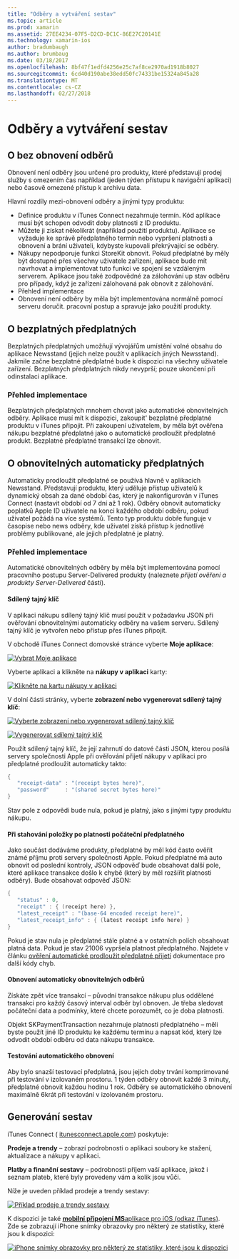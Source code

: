 ```yaml
---
title: "Odběry a vytváření sestav"
ms.topic: article
ms.prod: xamarin
ms.assetid: 27EE4234-07F5-D2CD-DC1C-86E27C20141E
ms.technology: xamarin-ios
author: bradumbaugh
ms.author: brumbaug
ms.date: 03/18/2017
ms.openlocfilehash: 8bf47f1edfd4256e25c7af8ce2970ad1918b8027
ms.sourcegitcommit: 6cd40d190abe38edd50fc74331be15324a845a28
ms.translationtype: MT
ms.contentlocale: cs-CZ
ms.lasthandoff: 02/27/2018
---
```

# <a name="subscriptions-and-reporting"></a>Odběry a vytváření sestav

## <a name="about-non-renewing-subscriptions"></a>O bez obnovení odběrů

Obnovení není odběry jsou určené pro produkty, které představují prodej služby s omezením čas například (jeden týden přístupu k navigační aplikaci) nebo časově omezené přístup k archivu data.   
   
   
   
 Hlavní rozdíly mezi-obnovení odběry a jinými typy produktu:

-  Definice produktu v iTunes Connect nezahrnuje termín. Kód aplikace musí být schopen odvodit doby platnosti z ID produktu. 
-  Můžete ji získat několikrát (například použití produktu). Aplikace se vyžaduje ke správě předplatného termín nebo vypršení platnosti a obnovení a brání uživateli, kdybyste kupovali překrývající se odběry. 
-  Nákupy nepodporuje funkci StoreKit obnovit. Pokud předplatné by měly být dostupné přes všechny uživatele zařízení, aplikace bude mít navrhovat a implementovat tuto funkci ve spojení se vzdáleným serverem. Aplikace jsou také zodpovědné za zálohování up stav odběru pro případy, když je zařízení zálohovaná pak obnovit z zálohování. 
-  Přehled implementace
-  Obnovení není odběry by měla být implementována normálně pomocí serveru doručit. pracovní postup a spravuje jako použití produkty. 


## <a name="about-free-subscriptions"></a>O bezplatných předplatných

Bezplatných předplatných umožňují vývojářům umístění volné obsahu do aplikace Newsstand (jejich nelze použít v aplikacích jiných Newsstand). Jakmile začne bezplatné předplatné bude k dispozici na všechny uživatele zařízení. Bezplatných předplatných nikdy nevyprší; pouze ukončení při odinstalaci aplikace.

### <a name="implementation-overview"></a>Přehled implementace

Bezplatných předplatných mnohem chovat jako automatické obnovitelných odběry. Aplikace musí mít k dispozici, zakoupit' bezplatné předplatné produktu v iTunes připojit. Při zakoupení uživatelem, by měla být ověřena nákupu bezplatné předplatné jako o automatické prodloužit předplatné produkt. Bezplatné předplatné transakcí lze obnovit.


## <a name="about-auto-renewable-subscriptions"></a>O obnovitelných automaticky předplatných

Automaticky prodloužit předplatné se používá hlavně v aplikacích Newsstand. Představují produktu, který uděluje přístup uživatelů k dynamický obsah za dané období čas, který je nakonfigurován v iTunes Connect (nastavit období od 7 dní až 1 rok). Odběry obnovit automaticky poplatků Apple ID uživatele na konci každého období odběru, pokud uživatel požádá na více systémů. Tento typ produktu dobře funguje v časopise nebo news odběry, kde uživatel získá přístup k jednotlivé problémy publikované, ale jejich předplatné je platný.

### <a name="implementation-overview"></a>Přehled implementace

Automatické obnovitelných odběry by měla být implementována pomocí pracovního postupu Server-Delivered produkty (naleznete *přijetí ověření a produkty Server-Delivered* části).

#### <a name="shared-secret"></a>Sdílený tajný klíč

V aplikaci nákupu sdílený tajný klíč musí použít v požadavku JSON při ověřování obnovitelnými automaticky odběry na vašem serveru. Sdílený tajný klíč je vytvořen nebo přístup přes iTunes připojit.

V obchodě iTunes Connect domovské stránce vyberte **Moje aplikace**:   
   
 [ ![](subscriptions-and-reporting-images/image2.png "Vybrat Moje aplikace")](subscriptions-and-reporting-images/image2.png)  
 
Vyberte aplikaci a klikněte na **nákupy v aplikaci** karty:

[ ![](subscriptions-and-reporting-images/image6.png "Klikněte na kartu nákupy v aplikaci")](subscriptions-and-reporting-images/image6.png)

V dolní části stránky, vyberte **zobrazení nebo vygenerovat sdílený tajný klíč**:
   
 [ ![](subscriptions-and-reporting-images/image40.png "Vyberte zobrazení nebo vygenerovat sdílený tajný klíč")](subscriptions-and-reporting-images/image40.png)

 [ ![](subscriptions-and-reporting-images/image41.png "Vygenerovat sdílený tajný klíč")](subscriptions-and-reporting-images/image41.png)   
   
   
   
 Použít sdílený tajný klíč, že její zahrnutí do datové části JSON, kterou posílá servery společnosti Apple při ověřování přijetí nákupy v aplikaci pro předplatné prodloužit automaticky takto:

```csharp
{
   "receipt-data" : "(receipt bytes here)",
   "password"     : "(shared secret bytes here)"
}
```

Stav pole z odpovědi bude nula, pokud je platný, jako s jinými typy produktu nákupu.

#### <a name="downloading-items-after-the-initial-subscription-term"></a>Při stahování položky po platnosti počáteční předplatného

Jako součást dodáváme produkty, předplatné by měl kód často ověřit známé příjmu proti servery společnosti Apple. Pokud předplatné má auto obnovit od poslední kontroly, JSON odpověď bude obsahovat další pole, které aplikace transakce došlo k chybě (který by měl rozšířit platnosti odběry). Bude obsahovat odpověď JSON:

```csharp
{
   "status" : 0,
   "receipt" : { (receipt here) },
   "latest_receipt" : "(base-64 encoded receipt here)",
   "latest_receipt_info" : { (latest receipt info here) }
}
```

Pokud je stav nula je předplatné stále platné a v ostatních polích obsahovat platná data. Pokud je stav 21006 vypršela platnost předplatného. Najdete v článku [ověření automatické prodloužit předplatné přijetí](https://developer.apple.com/library/ios/releasenotes/General/ValidateAppStoreReceipt/Chapters/ValidateRemotely.html) dokumentace pro další kódy chyb.

#### <a name="restoring-auto-renewable-subscriptions"></a>Obnovení automaticky obnovitelných odběrů

Získáte zpět více transakcí – původní transakce nákupu plus oddělené transakci pro každý časový interval odběr byl obnoven. Je třeba sledovat počáteční data a podmínky, které chcete porozumět, co je doba platnosti.   
   
   
   
 Objekt SKPaymentTransaction nezahrnuje platnosti předplatného – měli byste použít jiné ID produktu ke každému termínu a napsat kód, který lze odvodit období odběru od data nákupu transakce.

#### <a name="testing-auto-renewal"></a>Testování automatického obnovení

Aby bylo snazší testovací předplatná, jsou jejich doby trvání komprimované při testování v izolovaném prostoru. 1 týden odběry obnovit každé 3 minuty, předplatné obnovit každou hodinu 1 rok. Odběry se automatického obnovení maximálně 6krát při testování v izolovaném prostoru.

## <a name="reporting"></a>Generování sestav

iTunes Connect ( [itunesconnect.apple.com](http://itunesconnect.apple.com)) poskytuje:   
   
 **Prodeje a trendy** – zobrazí podrobnosti o aplikaci soubory ke stažení, aktualizace a nákupy v aplikaci.   
   
 **Platby a finanční sestavy** – podrobnosti příjem vaší aplikace, jakož i seznam plateb, které byly provedeny vám a kolik jsou vůči.

Níže je uveden příklad prodeje a trendy sestavy:   

 [ ![](subscriptions-and-reporting-images/image42.png "Příklad prodeje a trendy sestavy")](subscriptions-and-reporting-images/image42.png)   
   
 K dispozici je také [ **mobilní připojení MS**aplikace pro iOS (odkaz iTunes)](http://itunes.apple.com/us/app/itunes-connect-mobile/id376771144?mt=8).
Zde se zobrazují iPhone snímky obrazovky pro některý ze statistiky, které jsou k dispozici:   
   
 [ ![](subscriptions-and-reporting-images/image43.png "iPhone snímky obrazovky pro některý ze statistiky, které jsou k dispozici")](subscriptions-and-reporting-images/image43.png)

